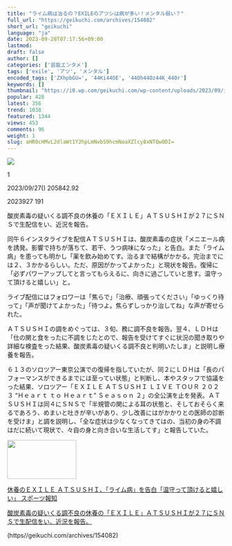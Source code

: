 ```yaml
---
title: "ライム病は治るの？EXILEのアツシは病が多い！メンタル弱い？"
full_url: "https://geikuchi.com/archives/154082"
short_url: "geikuchi"
language: "ja"
date: 2023-09-28T07:17:56+09:00
lastmod: 
draft: false
author: []
categories: ['芸能エンタメ']
tags: ['exile', 'アツ', 'メンタル']
encoded_tags: ['ZXhpbGU=', '44Ki44OE', '44Oh44Oz44K_44Or']
keywords: []
thumbnail: "https://i0.wp.com/geikuchi.com/wp-content/uploads/2023/09/images-5-1.jpeg?fit=640%2C480&ssl=1"
popular: 428
latest: 356
trend: 1038
featured: 1344
views: 453
comments: 96
weight: 1
slug: aHR0cHMvL2dlaWt1Y2hpLmNvbS9hcmNoaXZlcy8xNTQwODI=
---
```


![](https://i0.wp.com/geikuchi.com/wp-content/uploads/2023/09/images-5-1.jpeg?fit=640%2C480&ssl=1)

<div><p class='t_h'><p>1 <p> 2023/09/27() 205842.92 </p></p></p><p> 2023927 191 </p> <p>酸炭素毒の疑いくる調不良の休養の「ＥＸＩＬＥ」ＡＴＳＵＳＨＩが２７にＳＮＳで生配信をい、近況を報告。</p> <p>同午６インスタライブを配信ＡＴＳＵＳＨＩは、酸炭素毒の症状「メニエール病を誘発。影響で持ちが落ちて、若干、うつ病味になった」と告白。また「ライム病」を患っても明かし「薬を飲み始めてす。治るまで結構がかかる。完治までには２、３かかるらしい。ただ、原因がかってよかった」と現状を報告。復帰に「必ずパワーアップしてと言ってもらえるに、向きに過ごしていと思す。温守って頂けると嬉しい」と。</p> <p>ライブ配信にはフォロワーは「焦らで」「治療、頑張ってください」「ゆっくり待って」「声が聞けてよかった」「待つよ。焦らずしっかり治してね」な声が寄せられた。</p> <p>ＡＴＳＵＳＨＩの調をめぐっては、３旬、務に調不良を報告。翌４、ＬＤＨは「仕の関と食をったに不調をじたとので、報告を受けてすぐに状況の聞き取りや詳細な検査をった結果、酸炭素毒の疑いくる調不良と判明いたしま」と説明し療養を報告。</p> <p>６１３のソロツアー東京公演での復帰を指していたが、同２にＬＤＨは「長のパフォーマンスができるまでには至ってい状態」と判断し、本やスタッフで協議をった結果、ソロツアー「ＥＸＩＬＥ ＡＴＳＵＳＨＩ ＬＩＶＥ ＴＯＵＲ ２０２３ “Ｈｅａｒｔ ｔｏ Ｈｅａｒｔ” Ｓｅａｓｏｎ ２」の全公演を止を発表。ＡＴＳＵＳＨＩは同４にＳＮＳで「半規管の関による耳の状態と、そしておそらく来るであろう、めまいと吐きが辛いがあり、少し改善にはがかかりとの医師の診断を受けま」と調を説明し、「全な症状は少なくなってきてはの、当初の身の不調はだに続いて現状で、々自の身と向き合いな生活してす」と報告していた。</p> <a rel='noopener' target='_blank' href='https//hochi.news/articles/20230927-OHT1T51108.html?page=1' title='休養のＥＸＩＬＥ ＡＴＳＵＳＨＩ、「ライム病」を告白「温守って頂けると嬉しい」 スポーツ報知' class='blogcard-wrap external-blogcard-wrap a-wrap cf'><p class='blogcard-label external-blogcard-label'><p class='fa'></p></p><img src='https//i0.wp.com/geikuchi.com/wp-content/uploads/cocoon-resources/blog-card-cache/2e450e829ca1cd3746d198adaa3ce0cd.jpg?resize=160%2C90&ssl=1' alt='' class='blogcard-thumb-image external-blogcard-thumb-image' width='160' height='90'><p class='blogcard-title external-blogcard-title'>休養のＥＸＩＬＥ ＡＴＳＵＳＨＩ、「ライム病」を告白「温守って頂けると嬉しい」 スポーツ報知</p><p class='blogcard-snippet external-blogcard-snippet'> 酸炭素毒の疑いくる調不良の休養の「ＥＸＩＬＥ」ＡＴＳＵＳＨＩが２７にＳＮＳで生配信をい、近況を報告。</p></a> </div>

(https//geikuchi.com/archives/154082)
